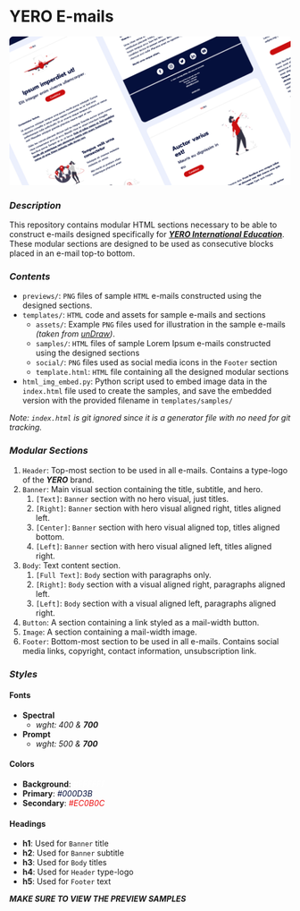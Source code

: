 # YERO E-mails

![Lorem Ipsum E-mails](previews/visual.png)

### *Description*

This repository contains modular HTML sections necessary to be able to construct e-mails designed specifically
for **_[YERO International Education](https://www.ye-ro.com)_**. These modular sections are designed to be used as
consecutive
blocks placed in an e-mail top-to bottom.

### *Contents*

* `previews/`: `PNG` files of sample `HTML` e-mails constructed using the designed sections.
* `templates/`: `HTML` code and assets for sample e-mails and sections
    * `assets/`: Example `PNG` files used for illustration in the sample e-mails _(taken
      from [unDraw](https://undraw.co/illustrations))_.
    * `samples/`: `HTML` files of sample Lorem Ipsum e-mails constructed using the designed sections
    * `social/`: `PNG` files used as social media icons in the `Footer` section
    * `template.html`: `HTML` file containing all the designed modular sections
* `html_img_embed.py`: Python script used to embed image data in the `index.html` file used to create the samples, and
  save
  the embedded version with the provided filename in `templates/samples/`

*Note: `index.html` is git ignored since it is a generator file with no need for git tracking.*

### *Modular Sections*

1. `Header`: Top-most section to be used in all e-mails. Contains a type-logo of the **_YERO_** brand.
2. `Banner`: Main visual section containing the title, subtitle, and hero.
    1. `[Text]`: `Banner` section with no hero visual, just titles.
    2. `[Right]`: `Banner` section with hero visual aligned right, titles aligned left.
    3. `[Center]`: `Banner` section with hero visual aligned top, titles aligned bottom.
    4. `[Left]`: `Banner` section with hero visual aligned left, titles aligned right.
3. `Body`: Text content section.
    1. `[Full Text]`: `Body` section with paragraphs only.
    2. `[Right]`: `Body` section with a visual aligned right, paragraphs aligned left.
    3. `[Left]`: `Body` section with a visual aligned left, paragraphs aligned right.
4. `Button`: A section containing a link styled as a mail-width button.
5. `Image`: A section containing a mail-width image.
6. `Footer`: Bottom-most section to be used in all e-mails. Contains social media links, copyright, contact information,
   unsubscription link.

### *Styles*

#### Fonts

* **Spectral**
  * _wght: 400 & **700**_
* **Prompt**
  * _wght: 500 & **700**_

#### Colors

* **Background**: <span style="color: #FFFFFF">_#FFFFFF_</span>
* **Primary**: <span style="color: #000D3B">_#000D3B_</span>
* **Secondary**: <span style="color: #EC0B0C">_#EC0B0C_</span>

#### Headings

* **h1**: Used for `Banner` title
* **h2**: Used for `Banner` subtitle
* **h3**: Used for `Body` titles
* **h4**: Used for `Header` type-logo
* **h5**: Used for `Footer` text

**_MAKE SURE TO VIEW THE PREVIEW SAMPLES_**